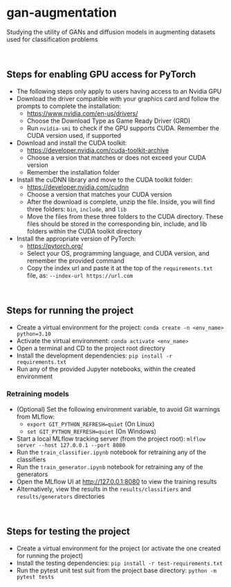 # gan-augmentation
Studying the utility of GANs and diffusion models in augmenting datasets used for classification problems

<br>

## Steps for enabling GPU access for PyTorch
- The following steps only apply to users having access to an Nvidia GPU
- Download the driver compatible with your graphics card and follow the prompts to complete the installation:
    - https://www.nvidia.com/en-us/drivers/
    - Choose the Download Type as Game Ready Driver (GRD)
    - Run `nvidia-smi` to check if the GPU supports CUDA. Remember the CUDA version used, if supported
- Download and install the CUDA toolkit:
    - https://developer.nvidia.com/cuda-toolkit-archive
    - Choose a version that matches or does not exceed your CUDA version
    - Remember the installation folder
- Install the cuDNN library and move to the CUDA toolkit folder:
    - https://developer.nvidia.com/cudnn
    - Choose a version that matches your CUDA version
    - After the download is complete, unzip the file. Inside, you will find three folders: `bin`, `include`, and `lib`
    - Move the files from these three folders to the CUDA directory. These files should be stored in the corresponding bin, include, and lib folders within the CUDA toolkit directory
- Install the appropriate version of PyTorch:
    - https://pytorch.org/
    - Select your OS, programming language, and CUDA version, and remember the provided command
    - Copy the index url and paste it at the top of the `requirements.txt` file, as: `--index-url https://url.com`

<br>

## Steps for running the project
- Create a virtual environment for the project: `conda create -n <env_name> python=3.10`
- Activate the virtual environment: `conda activate <env_name>`
- Open a terminal and CD to the project root directory
- Install the development dependencies: `pip install -r requirements.txt`
- Run any of the provided Jupyter notebooks, within the created environment

### Retraining models
- (Optional) Set the following environment variable, to avoid Git warnings from MLflow:
    - `export GIT_PYTHON_REFRESH=quiet` (On Linux)
    - `set GIT_PYTHON_REFRESH=quiet` (On Windows)
- Start a local MLflow tracking server (from the project root): `mlflow server --host 127.0.0.1 --port 8080`
- Run the `train_classifier.ipynb` notebook for retraining any of the classifiers
- Run the `train_generator.ipynb` notebook for retraining any of the generators
- Open the MLflow UI at http://127.0.0.1:8080 to view the training results
- Alternatively, view the results in the `results/classifiers` and `results/generators` directories

<br>

## Steps for testing the project
- Create a virtual environment for the project (or activate the one created for running the project)
- Install the testing dependencies: `pip install -r test-requirements.txt`
- Run the pytest unit test suit from the project base directory: `python -m pytest tests`
